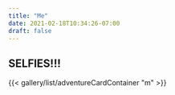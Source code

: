 ```yaml
---
title: "Me"
date: 2021-02-18T10:34:26-07:00
draft: false
---
```


## SELFIES!!!

{{< gallery/list/adventureCardContainer "m" >}}
